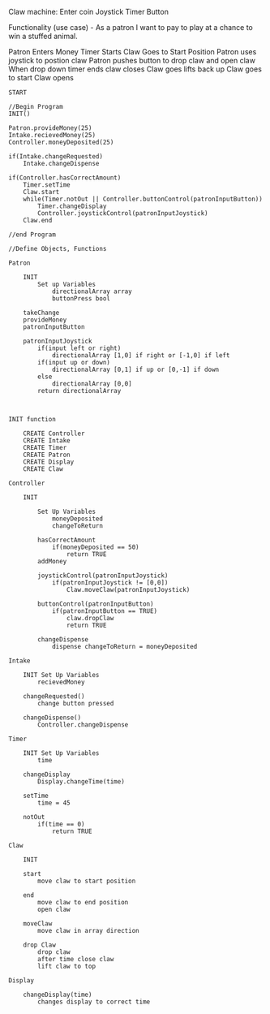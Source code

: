 Claw machine:
Enter coin
Joystick
Timer
Button

Functionality (use case) - As a patron I want to pay to play at a chance to win a stuffed animal.

Patron Enters Money
Timer Starts
Claw Goes to Start Position
Patron uses joystick to postion claw
Patron pushes button to drop claw and open claw
When drop down timer ends claw closes
Claw goes lifts back up
Claw goes to start
Claw opens

```
START

//Begin Program
INIT()

Patron.provideMoney(25)
Intake.recievedMoney(25)
Controller.moneyDeposited(25)

if(Intake.changeRequested)
	Intake.changeDispense

if(Controller.hasCorrectAmount)
	Timer.setTime
	Claw.start
	while(Timer.notOut || Controller.buttonControl(patronInputButton))
		Timer.changeDisplay
		Controller.joystickControl(patronInputJoystick)
	Claw.end

//end Program

//Define Objects, Functions

Patron

	INIT
		Set up Variables
			directionalArray array
			buttonPress	bool

	takeChange
	provideMoney
	patronInputButton

	patronInputJoystick
		if(input left or right)
			directionalArray [1,0] if right or [-1,0] if left
		if(input up or down)
			directionalArray [0,1] if up or [0,-1] if down
		else
			directionalArray [0,0]
		return directionalArray



INIT function

	CREATE Controller
	CREATE Intake
	CREATE Timer
	CREATE Patron
	CREATE Display
	CREATE Claw

Controller

	INIT

		Set Up Variables
			moneyDeposited
			changeToReturn

		hasCorrectAmount
			if(moneyDeposited == 50)
				return TRUE
		addMoney

		joystickControl(patronInputJoystick)
			if(patronInputJoystick != [0,0])
				Claw.moveClaw(patronInputJoystick)

		buttonControl(patronInputButton)
			if(patronInputButton == TRUE)
				claw.dropClaw
				return TRUE

		changeDispense
			dispense changeToReturn = moneyDeposited

Intake

	INIT Set Up Variables
		recievedMoney

	changeRequested()
		change button pressed

	changeDispense()
		Controller.changeDispense

Timer

	INIT Set Up Variables
		time

	changeDisplay
		Display.changeTime(time)

	setTime
		time = 45

	notOut
		if(time == 0)
			return TRUE

Claw

	INIT

	start
		move claw to start position

	end
		move claw to end position
		open claw

	moveClaw
		move claw in array direction

	drop Claw
		drop claw
		after time close claw
		lift claw to top

Display

	changeDisplay(time)
		changes display to correct time
		
```
